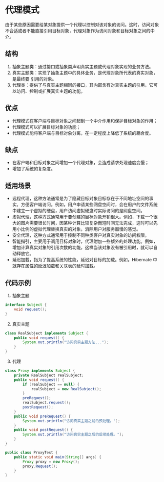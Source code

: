 # 代理模式
由于某些原因需要给某对象提供一个代理以控制对该对象的访问。这时，访问对象不合适或者不能直接引用目标对象，代理对象作为访问对象和目标对象之间的中介。

## 结构
1. 抽象主题类：通过接口或抽象类声明真实主题或代理对象实现的业务方法。
2. 真实主题类：实现了抽象主题中的具体业务，是代理对象所代表的真实对象，是最终要 引用的对象。
3. 代理类：提供了与真实主题相同的接口，其内部含有对真实主题的引用，它可以访问、控制或扩展真实主题的功能。

## 优点
* 代理模式在客户端与目标对象之间起到一个中介作用和保护目标对象的作用；
* 代理模式可以扩展目标对象的功能；
* 代理模式能将客户端与目标对象分离，在一定程度上降低了系统的耦合度。

## 缺点
* 在客户端和目标对象之间增加一个代理对象，会造成请求处理速度变慢；
* 增加了系统的复杂度。

## 适用场景
* 远程代理，这种方法通常是为了隐藏目标对象目标存在于不同地址空间的事实，方便客户端访问。例如，用户申请某些网盘空间时，会在用户的文件系统中建立一个虚拟的硬盘，用户访问虚拟硬盘时实际访问的是网盘空间。
* 虚拟代理，这种方式通常用于要创建的目标对象开销很大。例如，下载一个很大的图片需要很长时间，因某种计算比较复杂而短时间无法完成，这时可以先用小比例的虚拟代理替换真实的对象，消除用户对服务器慢的感觉。
* 安全代理，这种方式通常用于控制不同种类客户对真实对象的访问权限。
* 智能指引，主要用于调用目标对象时，代理附加一些额外的处理功能。例如，增加计算真实对象的引用次数的功能，这样当该对象没有被引用时，就可以自动释放它。
* 延迟加载，指为了提高系统的性能，延迟对目标的加载。例如，Hibernate 中就存在属性的延迟加载和关联表的延时加载。

## 代码示例

1. 抽象主题
```java
interface Subject {
    void request();
}
```

2. 真实主题
```java
class RealSubject implements Subject {
    public void request() {
        System.out.println("访问真实主题方法...");
    }
}
```

3. 代理
```java
class Proxy implements Subject {
    private RealSubject realSubject;
    public void request() {
        if (realSubject == null) {
            realSubject = new RealSubject();
        }
        preRequest();
        realSubject.request();
        postRequest();
    }
    public void preRequest() {
        System.out.println("访问真实主题之前的预处理。");
    }
    public void postRequest() {
        System.out.println("访问真实主题之后的后续处理。");
    }
}
```

```java
public class ProxyTest {
    public static void main(String[] args) {
        Proxy proxy = new Proxy();
        proxy.Request();
    }
}
```

